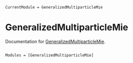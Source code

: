 ```@meta
CurrentModule = GeneralizedMultiparticleMie
```

# GeneralizedMultiparticleMie

Documentation for [GeneralizedMultiparticleMie](https://github.com/JuliaRemoteSensing/GeneralizedMultiparticleMie.jl).

```@index
```

```@autodocs
Modules = [GeneralizedMultiparticleMie]
```
